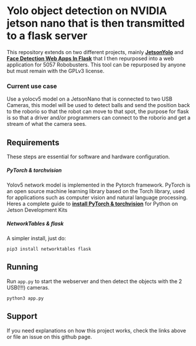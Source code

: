 # Yolo object detection on NVIDIA jetson nano that is then transmitted to a flask server

This repository extends on two different projects, mainly [**JetsonYolo**](https://github.com/amirhosseinh77/JetsonYolo) and [**Face Detection Web Apps In Flask**](https://www.youtube.com/watch?v=i_-m1kBTdBI) that I then repurposed into a web application for 5057 Robobusters. This tool can be repurposed by anyone but must remain with the GPLv3 license.

### Current use case
Use a yolocv5 model on a JetsonNano that is connected to two USB Cameras, this model will be used to detect balls and send the position back to the roborio so that the robot can move to that spot, the purpose for flask is so that a driver and/or programmers can connect to the roborio and get a stream of what the camera sees.

## Requirements
These steps are essential for software and hardware configuration.

##### PyTorch & torchvision
Yolov5 network model is implemented in the Pytorch framework.
PyTorch is an open source machine learning library based on the Torch library, used for applications such as computer vision and natural language processing.
Heres a complete guide to [**install PyTorch & torchvision**](https://forums.developer.nvidia.com/t/pytorch-for-jetson-version-1-9-0-now-available/72048) for Python on Jetson Development Kits 

##### NetworkTables & flask
A simpler install, just do:

```
pip3 install networktables flask
```

## Running
Run ```app.py``` to start the webserver and then detect the objects with the 2 USB(!!!) cameras.
```
python3 app.py
```

## Support
If you need explanations on how this project works, check the links above or file an issue on this github page.
